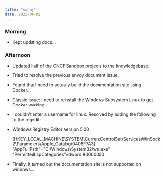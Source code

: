 ```yaml
---
title: "sunny"
date: 2023-08-02
---
```


### Morning
 - Kept updating docs...

### Afternoon
 - Updated half of the CNCF Sandbox projects to the knowledgebase.
 - Tried to resolve the previous envoy document issue.
 - Found that I need to actually build the documentation site using Docker...
 - Classic issue: I need to reinstall the Windows Subsystem Linux to get Docker working.
 - I couldn't enter a username for linux. Resolved by adding the following to the regedit:
 - Windows Registry Editor Version 5.00
 
   [HKEY_LOCAL_MACHINE\SYSTEM\CurrentControlSet\Services\WinSock2\Parameters\AppId_Catalog\0408F7A3]
   "AppFullPath"="C:\\Windows\\System32\\wsl.exe"
   "PermittedLspCategories"=dword:80000000
 - Finally, it turned out the documentation site is not supported on windows...